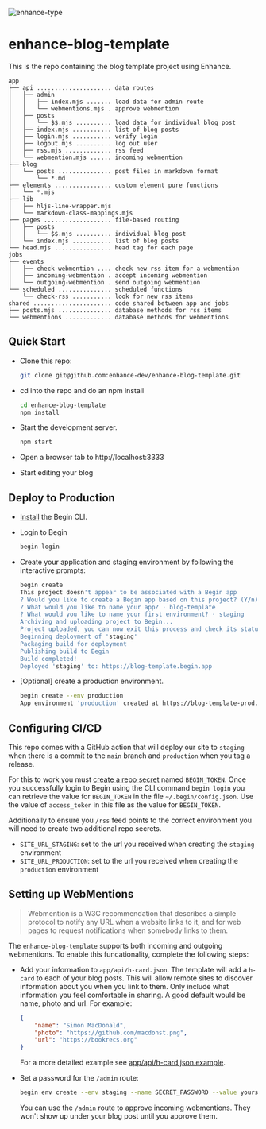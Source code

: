 ![enhance-type](https://user-images.githubusercontent.com/76308/223593101-1f65f07f-49c4-4a13-9203-4ab4ff72f097.svg)

# enhance-blog-template

This is the repo containing the blog template project using Enhance.

```
app
├── api ..................... data routes
│   ├── admin
│   │   ├── index.mjs ....... load data for admin route
│   │   └── webmentions.mjs . approve webmention
│   ├── posts
│   │   └── $$.mjs .......... load data for individual blog post
│   ├── index.mjs ........... list of blog posts
│   ├── login.mjs ........... verify login
│   ├── logout.mjs .......... log out user
│   ├── rss.mjs ............. rss feed
│   └── webmention.mjs ...... incoming webmention
├── blog
│   └── posts ............... post files in markdown format
│       └── *.md
├── elements ................ custom element pure functions
│   └── *.mjs
├── lib
│   ├── hljs-line-wrapper.mjs
│   └── markdown-class-mappings.mjs
├── pages ................... file-based routing
│   ├── posts
│   │   └── $$.mjs .......... individual blog post
│   └── index.mjs ........... list of blog posts
└── head.mjs ................ head tag for each page
jobs
├── events
│   ├── check-webmention .... check new rss item for a webmention
│   ├── incoming-webmention . accept incoming webmention
│   └── outgoing-webmention . send outgoing webmention
└── scheduled ............... scheduled functions
    └── check-rss ........... look for new rss items
shared ...................... code shared between app and jobs
├── posts.mjs ............... database methods for rss items
└── webmentions ............. database methods for webmentions
```

## Quick Start

- Clone this repo:

  ```bash
  git clone git@github.com:enhance-dev/enhance-blog-template.git
  ```

- cd into the repo and do an npm install

    ```bash
    cd enhance-blog-template
    npm install
    ```
- Start the development server.

    ```bash
    npm start
    ```
 - Open a browser tab to http://localhost:3333
 - Start editing your blog

 ## Deploy to Production

- [Install](https://begin.com/docs/getting-started/installing-the-begin-cli) the Begin CLI.
- Login to Begin

    ```bash
    begin login
    ```

- Create your application and staging environment by following the interactive prompts:

    ```bash
    begin create
    This project doesn't appear to be associated with a Begin app
    ? Would you like to create a Begin app based on this project? (Y/n) · true
    ? What would you like to name your app? · blog-template
    ? What would you like to name your first environment? · staging
    Archiving and uploading project to Begin...
    Project uploaded, you can now exit this process and check its status with: begin deploy --status
    Beginning deployment of 'staging'
    Packaging build for deployment
    Publishing build to Begin
    Build completed!
    Deployed 'staging' to: https://blog-template.begin.app
    ```
- [Optional] create a production environment.

    ```bash
    begin create --env production
    App environment 'production' created at https://blog-template-prod.begin.app
    ```

## Configuring CI/CD

This repo comes with a GitHub action that will deploy our site to `staging` when there is a commit to the `main` branch and `production` when you tag a release.

For this to work you must [create a repo secret](https://docs.github.com/en/actions/security-guides/encrypted-secrets#creating-encrypted-secrets-for-a-repository) named `BEGIN_TOKEN`. Once you successfully login to Begin using the CLI command `begin login` you can retrieve the value for `BEGIN_TOKEN` in the file `~/.begin/config.json`. Use the value of `access_token` in this file as the value for `BEGIN_TOKEN`.

Additionally to ensure you `/rss` feed points to the correct environment you will need to create two additional repo secrets.

- `SITE_URL_STAGING`: set to the url you received when creating the `staging` environment
- `SITE_URL_PRODUCTION`: set to  the url you received when creating the `production` environment

## Setting up WebMentions

> Webmention is a W3C recommendation that describes a simple protocol to notify any URL when a website links to it, and for web pages to request notifications when somebody links to them.

The `enhance-blog-template` supports both incoming and outgoing webmentions. To enable this funcationality, complete the following steps:

- Add your information to `app/api/h-card.json`. The template will add a `h-card` to each of your blog posts. This will allow remote sites to discover information about you when you link to them. Only include what information you feel comfortable in sharing. A good default would be name, photo and url. For example:

    ```json
    {
        "name": "Simon MacDonald",
        "photo": "https://github.com/macdonst.png",
        "url": "https://bookrecs.org"
    }
    ```

    For a more detailed example see [app/api/h-card.json.example](./app/api/h-card.json.example).

- Set a password for the `/admin` route:

    ```bash
    begin env create --env staging --name SECRET_PASSWORD --value yoursecretpassword
    ```

    You can use the `/admin` route to approve incoming webmentions. They won't show up under your blog post until you approve them.
